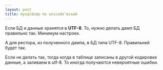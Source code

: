 ```yaml
---
layout: post
title: mysqldump по unicode’вский
---
```


Если БД и данные хранятся в **UTF-8**.
То, нужно делать дамп БД правильно так. Минимум настроек.
<script src="https://gist.github.com/davletyarov/b1ee50d50e330580f87249a92ef25d55.js"></script>


А для рестора, из полученного дампа, в БД типа UTF-8.
Правильней будет так.
<script src="https://gist.github.com/davletyarov/7a747c225bd54a2f20a6e211143be695.js"></script>
Если не делать так, тогда когда в таблице записаны в другой кодировке данные, а заливаем в utf-8. То иногда получаются невероятные ошибки.
